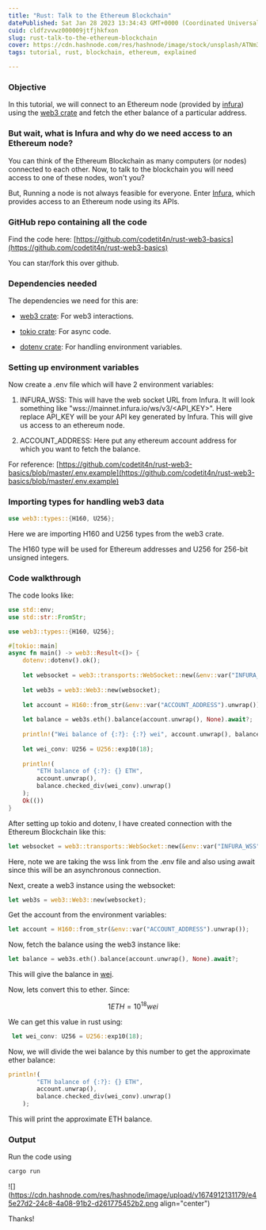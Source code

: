 ```yaml
---
title: "Rust: Talk to the Ethereum Blockchain"
datePublished: Sat Jan 28 2023 13:34:43 GMT+0000 (Coordinated Universal Time)
cuid: cldfzvvwz000009jtfjhkfxon
slug: rust-talk-to-the-ethereum-blockchain
cover: https://cdn.hashnode.com/res/hashnode/image/stock/unsplash/ATNm3g5zkvc/upload/3d2c7cb6c109b3019f23cfbfa66d8bf9.jpeg
tags: tutorial, rust, blockchain, ethereum, explained

---
```


### Objective

In this tutorial, we will connect to an Ethereum node (provided by [infura](https://infura.io/)) using the [web3 crate](https://crates.io/crates/web3) and fetch the ether balance of a particular address.

### But wait, what is Infura and why do we need access to an Ethereum node?

You can think of the Ethereum Blockchain as many computers (or nodes) connected to each other. Now, to talk to the blockchain you will need access to one of these nodes, won't you?

But, Running a node is not always feasible for everyone. Enter [Infura](https://infura.io/), which provides access to an Ethereum node using its APIs.

### GitHub repo containing all the code

Find the code here: [https://github.com/codetit4n/rust-web3-basics](https://github.com/codetit4n/rust-web3-basics)

You can star/fork this over github.

### Dependencies needed

The dependencies we need for this are:

* [web3 crate](https://crates.io/crates/web3): For web3 interactions.
    
* [tokio crate](https://crates.io/crates/tokio): For async code.
    
* [dotenv crate](https://crates.io/crates/dotenv): For handling environment variables.
    

### Setting up environment variables

Now create a .env file which will have 2 environment variables:

1. INFURA\_WSS: This will have the web socket URL from Infura. It will look something like "wss://mainnet.infura.io/ws/v3/&lt;API\_KEY&gt;". Here replace API\_KEY will be your API key generated by Infura. This will give us access to an ethereum node.
    
2. ACCOUNT\_ADDRESS: Here put any ethereum account address for which you want to fetch the balance.
    

For reference: [https://github.com/codetit4n/rust-web3-basics/blob/master/.env.example](https://github.com/codetit4n/rust-web3-basics/blob/master/.env.example)

### Importing types for handling web3 data

```rust
use web3::types::{H160, U256};
```

Here we are importing H160 and U256 types from the web3 crate.

The H160 type will be used for Ethereum addresses and U256 for 256-bit unsigned integers.

### Code walkthrough

The code looks like:

```rust
use std::env;
use std::str::FromStr;

use web3::types::{H160, U256}; 

#[tokio::main]
async fn main() -> web3::Result<()> {
    dotenv::dotenv().ok();
    
    let websocket = web3::transports::WebSocket::new(&env::var("INFURA_WSS").unwrap()).await?;
    
    let web3s = web3::Web3::new(websocket);
    
    let account = H160::from_str(&env::var("ACCOUNT_ADDRESS").unwrap());
    
    let balance = web3s.eth().balance(account.unwrap(), None).await?;
    
    println!("Wei balance of {:?}: {:?} wei", account.unwrap(), balance);
    
    let wei_conv: U256 = U256::exp10(18);
    
    println!(
        "ETH balance of {:?}: {} ETH",
        account.unwrap(),
        balance.checked_div(wei_conv).unwrap()
    );
    Ok(())
}
```

After setting up tokio and dotenv, I have created connection with the Ethereum Blockchain like this:

```rust
let websocket = web3::transports::WebSocket::new(&env::var("INFURA_WSS").unwrap()).await?;
```

Here, note we are taking the wss link from the .env file and also using await since this will be an asynchronous connection.

Next, create a web3 instance using the websocket:

```rust
let web3s = web3::Web3::new(websocket);
```

Get the account from the environment variables:

```rust
let account = H160::from_str(&env::var("ACCOUNT_ADDRESS").unwrap());
```

Now, fetch the balance using the web3 instance like:

```rust
let balance = web3s.eth().balance(account.unwrap(), None).await?;
```

This will give the balance in [wei](https://ethereum.org/en/glossary/#wei).

Now, lets convert this to ether. Since:

$$1 ETH = 10^{18} wei$$

We can get this value in rust using:

```rust
 let wei_conv: U256 = U256::exp10(18);
```

Now, we will divide the wei balance by this number to get the approximate ether balance:

```rust
println!(
        "ETH balance of {:?}: {} ETH",
        account.unwrap(),
        balance.checked_div(wei_conv).unwrap()
    );
```

This will print the approximate ETH balance.

### Output

Run the code using

```bash
cargo run
```

![](https://cdn.hashnode.com/res/hashnode/image/upload/v1674912131179/e45e27d2-24c8-4a08-91b2-d261775452b2.png align="center")

Thanks!